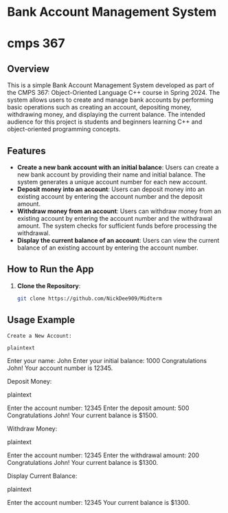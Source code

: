 # Bank Account Management System
# cmps 367

## Overview
This is a simple Bank Account Management System developed as part of the CMPS 367: Object-Oriented Language C++ course in Spring 2024. The system allows users to create and manage bank accounts by performing basic operations such as creating an account, depositing money, withdrawing money, and displaying the current balance. The intended audience for this project is students and beginners learning C++ and object-oriented programming concepts.

## Features
- **Create a new bank account with an initial balance**: Users can create a new bank account by providing their name and initial balance. The system generates a unique account number for each new account.
- **Deposit money into an account**: Users can deposit money into an existing account by entering the account number and the deposit amount.
- **Withdraw money from an account**: Users can withdraw money from an existing account by entering the account number and the withdrawal amount. The system checks for sufficient funds before processing the withdrawal.
- **Display the current balance of an account**: Users can view the current balance of an existing account by entering the account number.

## How to Run the App
1. **Clone the Repository**:
   ```bash
   git clone https://github.com/NickDee909/Midterm

## Usage Example

    Create a New Account:

    plaintext

Enter your name: John
Enter your initial balance: 1000
Congratulations John! Your account number is 12345.

Deposit Money:

plaintext

Enter the account number: 12345
Enter the deposit amount: 500
Congratulations John! Your current balance is $1500.

Withdraw Money:

plaintext

Enter the account number: 12345
Enter the withdrawal amount: 200
Congratulations John! Your current balance is $1300.

Display Current Balance:

plaintext

Enter the account number: 12345
Your current balance is $1300.
##